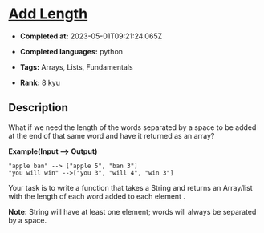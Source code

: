 # [Add Length](https://www.codewars.com/kata/559d2284b5bb6799e9000047)

- **Completed at:** 2023-05-01T09:21:24.065Z

- **Completed languages:** python

- **Tags:** Arrays, Lists, Fundamentals

- **Rank:** 8 kyu

## Description

What if we need the length of the words separated by a space to be added at the end of that same word and have it returned as an array?

**Example(Input --> Output)**
```
"apple ban" --> ["apple 5", "ban 3"]
"you will win" -->["you 3", "will 4", "win 3"]
```

Your task is to write a function that takes a String and returns an Array/list with the length of each word added to each element .

**Note:** String will have at least one element; words will always be separated by a space. 
